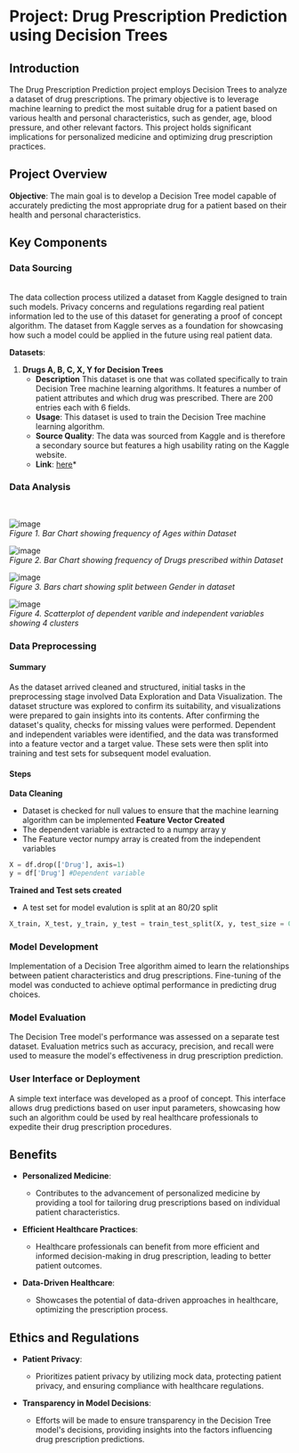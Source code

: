 # Project: Drug Prescription Prediction using Decision Trees



## Introduction

The Drug Prescription Prediction project employs Decision Trees to analyze a dataset of drug prescriptions. The primary objective is to leverage machine learning to predict the most suitable drug for a patient based on various health and personal characteristics, such as gender, age, blood pressure, and other relevant factors. This project holds significant implications for personalized medicine and optimizing drug prescription practices.

## Project Overview

**Objective**: The main goal is to develop a Decision Tree model capable of accurately predicting the most appropriate drug for a patient based on their health and personal characteristics.

## Key Components

### Data Sourcing
<br>
 The data collection process utilized a dataset from Kaggle designed to train such models. Privacy concerns and regulations regarding real patient information led to the use of this dataset for generating a proof of concept algorithm. The dataset from Kaggle serves as a foundation for showcasing how such a model could be applied in the future using real patient data.

**Datasets**:
1. **Drugs A, B, C, X, Y for Decision Trees**
     - **Description** This dataset is one that was collated specifically to train Decision Tree machine learning algorithms. It features a number of patient attributes and which drug was prescribed. There are 200 entries each with 6 fields.
     - **Usage**: This dataset is used to train the Decision Tree machine learning algorithm.
     - **Source Quality**: The data was sourced from Kaggle and is therefore a secondary source but features a high usability rating on the Kaggle website.
     - **Link**: [here](https://www.kaggle.com/datasets/pablomgomez21/drugs-a-b-c-x-y-for-decision-trees)* 

### Data Analysis
<br>

![image](https://github.com/SHAKyMLRepo/Project3-DrugEffectivenessClassifier/assets/145592967/fe806f98-012c-4c0a-8948-89eaac6fb491)
<br>
*Figure 1. Bar Chart showing frequency of Ages within Dataset*
<br>

![image](https://github.com/SHAKyMLRepo/Project3-DrugEffectivenessClassifier/assets/145592967/5057a946-b077-4feb-9755-973dad340d55)
<br>
*Figure 2. Bar Chart showing frequency of Drugs prescribed within Dataset*
<br>

![image](https://github.com/SHAKyMLRepo/Project3-DrugEffectivenessClassifier/assets/145592967/62c038e2-90e6-481f-950f-8948f5fbd268)
<br>
*Figure 3. Bars chart showing split between Gender in dataset*
<br>

![image](https://github.com/SHAKyMLRepo/Project3-DrugEffectivenessClassifier/assets/145592967/f9639186-42f0-42f3-b9e5-6a0ef44793c3)<br>
*Figure 4. Scatterplot of dependent varible and independent variables showing 4 clusters*
<br>

### Data Preprocessing

#### Summary
As the dataset arrived cleaned and structured, initial tasks in the preprocessing stage involved Data Exploration and Data Visualization. The dataset structure was explored to confirm its suitability, and visualizations were prepared to gain insights into its contents. After confirming the dataset's quality, checks for missing values were performed. Dependent and independent variables were identified, and the data was transformed into a feature vector and a target value. These sets were then split into training and test sets for subsequent model evaluation.

#### Steps
**Data Cleaning**
- Dataset is checked for null values to ensure that the machine learning algorithm can be implemented
**Feature Vector Created**
- The dependent variable is extracted to a numpy array y
- The Feature vector numpy array is created from the independent variables
```Python
X = df.drop(['Drug'], axis=1)
y = df['Drug'] #Dependent variable
```
**Trained and Test sets created**
- A test set for model evalution is split at an 80/20 split
```Python
X_train, X_test, y_train, y_test = train_test_split(X, y, test_size = 0.2, random_state = 0)
```

### Model Development
Implementation of a Decision Tree algorithm aimed to learn the relationships between patient characteristics and drug prescriptions. Fine-tuning of the model was conducted to achieve optimal performance in predicting drug choices.

### Model Evaluation
The Decision Tree model's performance was assessed on a separate test dataset. Evaluation metrics such as accuracy, precision, and recall were used to measure the model's effectiveness in drug prescription prediction.

### User Interface or Deployment
A simple text interface was developed as a proof of concept. This interface allows drug predictions based on user input parameters, showcasing how such an algorithm could be used by real healthcare professionals to expedite their drug prescription procedures.

## Benefits

- **Personalized Medicine**:
  - Contributes to the advancement of personalized medicine by providing a tool for tailoring drug prescriptions based on individual patient characteristics.

- **Efficient Healthcare Practices**:
  - Healthcare professionals can benefit from more efficient and informed decision-making in drug prescription, leading to better patient outcomes.

- **Data-Driven Healthcare**:
  - Showcases the potential of data-driven approaches in healthcare, optimizing the prescription process.

## Ethics and Regulations

- **Patient Privacy**:
  - Prioritizes patient privacy by utilizing mock data, protecting patient privacy, and ensuring compliance with healthcare regulations.

- **Transparency in Model Decisions**:
  - Efforts will be made to ensure transparency in the Decision Tree model's decisions, providing insights into the factors influencing drug prescription predictions.
